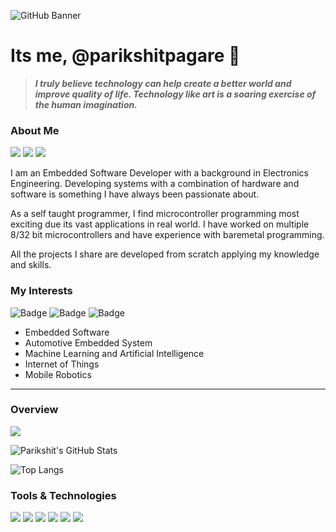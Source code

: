![GitHub Banner](https://user-images.githubusercontent.com/80714882/232319478-09602c5d-7ea9-45eb-8c7d-a25d37f9c87f.png)

# Its me, @parikshitpagare 👋

> ***I truly believe technology can help create a better world and improve quality of life. Technology like art is a soaring exercise of the human imagination.***  

### About Me

<a href="https://linkedin.com/in/parikshitpagare"><img src="https://img.shields.io/badge/Linkedin-0A66C2?style=for-the-badge&logo=linkedin&logoColor=white.svg"/></a>
<a href="https://youtube.com/@parikshitpagare"><img src="https://img.shields.io/badge/YouTube-FF0000?style=for-the-badge&logo=YouTube&logoColor=white.svg"/></a>
<a href="https://www.reddit.com/user/parikshitpagare"><img src="https://img.shields.io/badge/Reddit-DBDBDB?style=for-the-badge&logo=reddit&logoColor=white.svg"/></a>

I am an Embedded Software Developer with a background in Electronics Engineering. Developing systems with a combination of hardware and software is something I have always been passionate about. 

As a self taught programmer, I find microcontroller programming most exciting due its vast applications in real world. I have worked on multiple 8/32 bit microcontrollers and have experience with baremetal programming. 

All the projects I share are developed from scratch applying my knowledge and skills.

### My Interests

![Badge](https://img.shields.io/badge/Embedded_Systems-1f6feb?style=for-the-badge)
![Badge](https://img.shields.io/badge/AI/ML-orange?style=for-the-badge)
![Badge](https://img.shields.io/badge/IOT-dbdbdb?style=for-the-badge)

- Embedded Software
- Automotive Embedded System
- Machine Learning and Artificial Intelligence
- Internet of Things
- Mobile Robotics

---

### Overview

![](https://komarev.com/ghpvc/?username=parikshitpagare&style=for-the-badge&color=1f6feb&&label=Profile+Views)

![Parikshit's GitHub Stats](https://github-readme-stats-sigma-five.vercel.app/api?username=parikshitpagare&show_icons=true&hide=contribs,issues&title_color=555555&icon_color=555555&text_color=1f6feb&bg_color=dbdbdb)

![Top Langs](https://github-readme-stats-sigma-five.vercel.app/api/top-langs/?username=parikshitpagare&layout=compact&title_color=555555&text_color=555555&bg_color=dbdbdb)

### Tools & Technologies

<p align="left">
  <img src="https://img.shields.io/badge/ST Microelectronics-03234B?style=for-the-badge&logo=stmicroelectronics&logoColor=white">
  <img src="https://img.shields.io/badge/Espressif-E7352C?style=for-the-badge&logo=espressif&logoColor=white">
  <img src="https://img.shields.io/badge/Arduino-00979D?style=for-the-badge&logo=arduino&logoColor=white">
  <img src="https://img.shields.io/badge/Microchip-ec1d1b?style=for-the-badge">
  <img src="https://img.shields.io/badge/Bluetooth-0082FC?style=for-the-badge&logo=bluetooth&logoColor=white">
  <img src="https://img.shields.io/badge/FreeRTOS-4bbb4f?style=for-the-badge">
</p>

